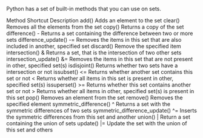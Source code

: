 Python has a set of built-in methods that you can use on sets.

Method	                Shortcut	    Description
add()	 	                            Adds an element to the set
clear()	 	                            Removes all the elements from the set
copy()	 	                            Returns a copy of the set
difference()	        -	            Returns a set containing the difference between two or more sets
difference_update()	    -=	            Removes the items in this set that are also included in another, specified set
discard()	 	                        Remove the specified item
intersection()	        &	            Returns a set, that is the intersection of two other sets
intersection_update()   &=	            Removes the items in this set that are not present in other, specified set(s)
isdisjoint()	 	                    Returns whether two sets have a intersection or not
issubset()	            <=	            Returns whether another set contains this set or not
 	                    <	            Returns whether all items in this set is present in other, specified set(s)
issuperset()	        >=	            Returns whether this set contains another set or not
 	                    >	            Returns whether all items in other, specified set(s) is present in this set
pop()	 	                            Removes an element from the set
remove()	 	                        Removes the specified element
symmetric_difference()	^	            Returns a set with the symmetric differences of two sets
symmetric_difference_update()	^=	    Inserts the symmetric differences from this set and another
union()	                |	            Return a set containing the union of sets
update()	            |=	            Update the set with the union of this set and others